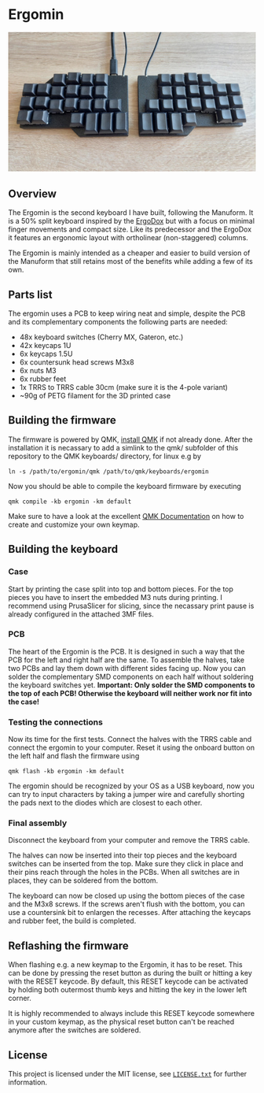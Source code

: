 # Ergomin
![Ergomin image](img/ergomin.jpg)
## Overview
The Ergomin is the second keyboard I have built, following the Manuform. It is a 50% split keyboard inspired by the [ErgoDox](https://www.ergodox.io/) but with a focus on minimal finger movements and compact size.
Like its predecessor and the ErgoDox it features an ergonomic layout with ortholinear (non-staggered) columns. 

The Ergomin is mainly intended as a cheaper and easier to build version of the Manuform that still retains most of the benefits while adding a few of its own.

## Parts list
The ergomin uses a PCB to keep wiring neat and simple, despite the PCB and its complementary components the following parts are needed:
* 48x keyboard switches (Cherry MX, Gateron, etc.)
* 42x keycaps 1U
* 6x keycaps 1.5U
* 6x countersunk head screws M3x8
* 6x nuts M3
* 6x rubber feet
* 1x TRRS to TRRS cable 30cm (make sure it is the 4-pole variant)
* ~90g of PETG filament for the 3D printed case

## Building the firmware
The firmware is powered by QMK, [install QMK](https://docs.qmk.fm/#/newbs_getting_started) if not already done.
After the installation it is necassary to add a simlink to the qmk/ subfolder of this repository to the QMK keyboards/ directory, for linux e.g by
```
ln -s /path/to/ergomin/qmk /path/to/qmk/keyboards/ergomin
```

Now you should be able to compile the keyboard firmware by executing
```
qmk compile -kb ergomin -km default
```

Make sure to have a look at the excellent [QMK Documentation](https://docs.qmk.fm/#/newbs_building_firmware) on how to create and customize your own keymap.

## Building the keyboard
### Case
Start by printing the case split into top and bottom pieces. For the top pieces you have to insert the embedded M3 nuts during printing. I recommend using PrusaSlicer for slicing, since the necassary print pause is already configured in the attached 3MF files.

### PCB
The heart of the Ergomin is the PCB. It is designed in such a way that the PCB for the left and right half are the same. 
To assemble the halves, take two PCBs and lay them down with different sides facing up. Now you can solder the complementary SMD components on each half without soldering the keyboard switches yet.
**Important: Only solder the SMD components to the top of each PCB! Otherwise the keyboard will neither work nor fit into the case!** 

### Testing the connections
Now its time for the first tests. Connect the halves with the TRRS cable and connect the ergomin to your computer. Reset it using the onboard button on the left half and flash the firmware using
```
qmk flash -kb ergomin -km default
```
The ergomin should be recognized by your OS as a USB keyboard, now you can try to input characters by taking a jumper wire and carefully shorting the pads next to the diodes which are closest to each other.

### Final assembly
Disconnect the keyboard from your computer and remove the TRRS cable.

The halves can now be inserted into their top pieces and the keyboard switches can be inserted from the top. Make sure they click in place and their pins reach through the holes in the PCBs. 
When all switches are in places, they can be soldered from the bottom.

The keyboard can now be closed up using the bottom pieces of the case and the M3x8 screws. If the screws aren't flush with the bottom, you can use a countersink bit to enlargen the recesses.
After attaching the keycaps and rubber feet, the build is completed.

## Reflashing the firmware
When flashing e.g. a new keymap to the Ergomin, it has to be reset. This can be done by pressing the reset button as during the built or hitting a key with the RESET keycode. By default, this RESET keycode can be activated by holding both outermost thumb keys and hitting the key in the lower left corner. 

It is highly recommended to always include this RESET keycode somewhere in your custom keymap, as the physical reset button can't be reached anymore after the switches are soldered.

## License
This project is licensed under the MIT license, see [`LICENSE.txt`](LICENSE.txt) for further information.

